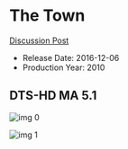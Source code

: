 # The Town

[Discussion Post](https://www.avsforum.com/threads/bass-eq-for-filtered-movies.2995212/post-56871060)

* Release Date: 2016-12-06
* Production Year: 2010

## DTS-HD MA 5.1

![img 0](https://fanart.tv/fanart/movies/23168/moviethumb/the-town-5092ea088117c.jpg)

![img 1](https://i.imgur.com/5EdcLzg.png)

